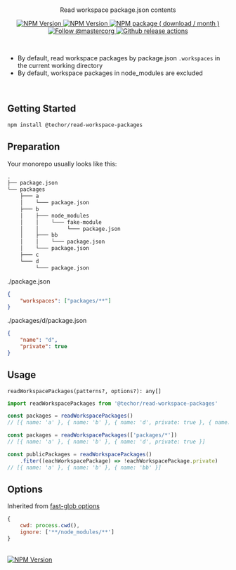 <br>
<div align="center">

<p align="center">Read workspace package.json contents</p>

<p align="center">
    <a aria-label="overview" href="https://github.com/1aron/techor">
        <picture>
            <source media="(prefers-color-scheme: dark)" srcset="https://img.shields.io/badge/%E2%AC%85%20back-%20?color=212022&style=for-the-badge">
            <source media="(prefers-color-scheme: light)" srcset="https://img.shields.io/badge/%E2%AC%85%20back-%20?color=f6f7f8&style=for-the-badge">
            <img alt="NPM Version" src="https://img.shields.io/badge/%E2%AC%85%20back-%20?color=f6f7f8&style=for-the-badge">
        </picture>
    </a>
    <a aria-label="GitHub release (latest by date including pre-releases)" href="https://github.com/1aron/techor/releases">
        <picture>
            <source media="(prefers-color-scheme: dark)" srcset="https://img.shields.io/github/v/release/1aron/techor?include_prereleases&color=212022&label=&style=for-the-badge&logo=github&logoColor=fff">
            <source media="(prefers-color-scheme: light)" srcset="https://img.shields.io/github/v/release/1aron/techor?include_prereleases&color=f6f7f8&label=&style=for-the-badge&logo=github&logoColor=%23000">
            <img alt="NPM Version" src="https://img.shields.io/github/v/release/1aron/techor?include_prereleases&color=f6f7f8&label=&style=for-the-badge&logo=github">
        </picture>
    </a>
    <a aria-label="NPM Package" href="https://www.npmjs.com/package/to-read-package">
        <picture>
            <source media="(prefers-color-scheme: dark)" srcset="https://img.shields.io/npm/dm/to-read-package?color=212022&label=%20&logo=npm&style=for-the-badge">
            <source media="(prefers-color-scheme: light)" srcset="https://img.shields.io/npm/dm/to-read-package?color=f6f7f8&label=%20&logo=npm&style=for-the-badge">
            <img alt="NPM package ( download / month )" src="https://img.shields.io/npm/dm/to-read-package?color=f6f7f8&label=%20&logo=npm&style=for-the-badge">
        </picture>
    </a>
    <a aria-label="Follow @aron1tw" href="https://twitter.com/aron1tw">
        <picture>
            <source media="(prefers-color-scheme: dark)" srcset="https://img.shields.io/static/v1?label=%20&message=twitter&color=212022&logo=twitter&style=for-the-badge">
            <source media="(prefers-color-scheme: light)" srcset="https://img.shields.io/static/v1?label=%20&message=twitter&color=f6f7f8&logo=twitter&style=for-the-badge">
            <img alt="Follow @mastercorg" src="https://img.shields.io/static/v1?label=%20&message=twitter&color=f6f7f8&logo=twitter&style=for-the-badge">
        </picture>
    </a>
    <a aria-label="Github Actions" href="https://github.com/1aron/techor/actions/workflows/release.yml">
        <picture>
            <source media="(prefers-color-scheme: dark)" srcset="https://img.shields.io/github/actions/workflow/status/1aron/techor/release.yml?branch=main&label=%20&message=twitter&color=212022&logo=githubactions&style=for-the-badge">
            <source media="(prefers-color-scheme: light)" srcset="https://img.shields.io/github/actions/workflow/status/1aron/techor/release.yml?branch=main&label=%20&message=twitter&color=f6f7f8&logo=githubactions&style=for-the-badge&logoColor=%23000">
            <img alt="Github release actions" src="https://img.shields.io/github/actions/workflow/status/1aron/techor/release.yml?branch=main&label=%20&message=twitter&color=f6f7f8&logo=githubactions&style=for-the-badge&logoColor=%23000">
        </picture>
    </a>
</p>

</div>

<br>

- By default, read workspace packages by package.json `.workspaces` in the current working directory
- By default, workspace packages in node_modules are excluded

<br>

## Getting Started

```bash
npm install @techor/read-workspace-packages
```

## Preparation
Your monorepo usually looks like this:

```diff
.
├── package.json
└── packages
    ├─── a
    │    └─── package.json
    ├─── b
    │    ├─── node_modules
    │    │    └─── fake-module
    │    │         └─── package.json
    │    ├─── bb
    │    │    └─── package.json
    │    └─── package.json
    ├─── c
    └─── d
         └─── package.json
```
./package.json
```json
{
    "workspaces": ["packages/**"]
}
```
./packages/d/package.json
```json
{
    "name": "d",
    "private": true
}
```

## Usage
`readWorkspacePackages(patterns?, options?): any[]`
```js
import readWorkspacePackages from '@techor/read-workspace-packages'

const packages = readWorkspacePackages()
// [{ name: 'a' }, { name: 'b' }, { name: 'd', private: true }, { name: 'bb' }]

const packages = readWorkspacePackages(['packages/*'])
// [{ name: 'a' }, { name: 'b' }, { name: 'd', private: true }]

const publicPackages = readWorkspacePackages()
    .fiter((eachWorkspacePackage) => !eachWorkspacePackage.private)
// [{ name: 'a' }, { name: 'b' }, { name: 'bb' }]
```

## Options
Inherited from [fast-glob options](https://github.com/mrmlnc/fast-glob#options-3)
```js
{
    cwd: process.cwd(),
    ignore: ['**/node_modules/**']
}
```

<br>

<a aria-label="overview" href="https://github.com/1aron/techor#utilities">
<picture>
    <source media="(prefers-color-scheme: dark)" srcset="https://img.shields.io/badge/%E2%AC%85%20back%20to%20contents-%20?color=212022&style=for-the-badge">
    <source media="(prefers-color-scheme: light)" srcset="https://img.shields.io/badge/%E2%AC%85%20back%20to%20contents-%20?color=f6f7f8&style=for-the-badge">
    <img alt="NPM Version" src="https://img.shields.io/badge/%E2%AC%85%20back%20to%20contents-%20?color=f6f7f8&style=for-the-badge">
</picture>
</a>
